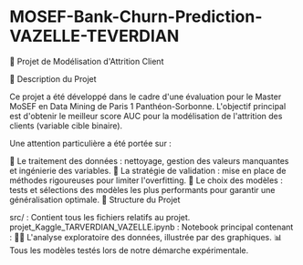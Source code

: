 # MOSEF-Bank-Churn-Prediction-VAZELLE-TEVERDIAN

🎯 Projet de Modélisation d'Attrition Client

📝 Description du Projet

Ce projet a été développé dans le cadre d'une évaluation pour le Master MoSEF en Data Mining de Paris 1 Panthéon-Sorbonne. L'objectif principal est d'obtenir le meilleur score AUC pour la modélisation de l'attrition des clients (variable cible binaire).

Une attention particulière a été portée sur :

🧹 Le traitement des données : nettoyage, gestion des valeurs manquantes et ingénierie des variables.
🧪 La stratégie de validation : mise en place de méthodes rigoureuses pour limiter l'overfitting.
🤖 Le choix des modèles : tests et sélections des modèles les plus performants pour garantir une généralisation optimale.
📂 Structure du Projet

src/ : Contient tous les fichiers relatifs au projet.
projet_Kaggle_TARVERDIAN_VAZELLE.ipynb : Notebook principal contenant :
🕵️‍♀️ L'analyse exploratoire des données, illustrée par des graphiques.
📊 Tous les modèles testés lors de notre démarche expérimentale.
